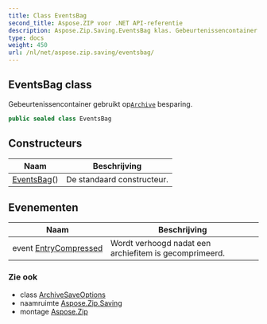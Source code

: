 ```yaml
---
title: Class EventsBag
second_title: Aspose.ZIP voor .NET API-referentie
description: Aspose.Zip.Saving.EventsBag klas. Gebeurtenissencontainer gebruikt opArchive besparing.
type: docs
weight: 450
url: /nl/net/aspose.zip.saving/eventsbag/
---
```

## EventsBag class

Gebeurtenissencontainer gebruikt op[`Archive`](../../aspose.zip/archive/) besparing.

```csharp
public sealed class EventsBag
```

## Constructeurs

| Naam | Beschrijving |
| --- | --- |
| [EventsBag](eventsbag/)() | De standaard constructeur. |

## Evenementen

| Naam | Beschrijving |
| --- | --- |
| event [EntryCompressed](../../aspose.zip.saving/eventsbag/entrycompressed/) | Wordt verhoogd nadat een archiefitem is gecomprimeerd. |

### Zie ook

* class [ArchiveSaveOptions](../archivesaveoptions/)
* naamruimte [Aspose.Zip.Saving](../../aspose.zip.saving/)
* montage [Aspose.Zip](../../)



